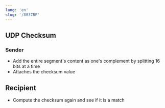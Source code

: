 ```yaml
---
lang: 'en'
slug: '/8037BF'
---
```


## UDP Checksum

### Sender

- Add the entire segment's content as one's complement by splitting 16 bits at a time
- Attaches the checksum value

## Recipient

- Compute the checksum again and see if it is a match

<head>
  <html lang="en-US"/>
</head>
